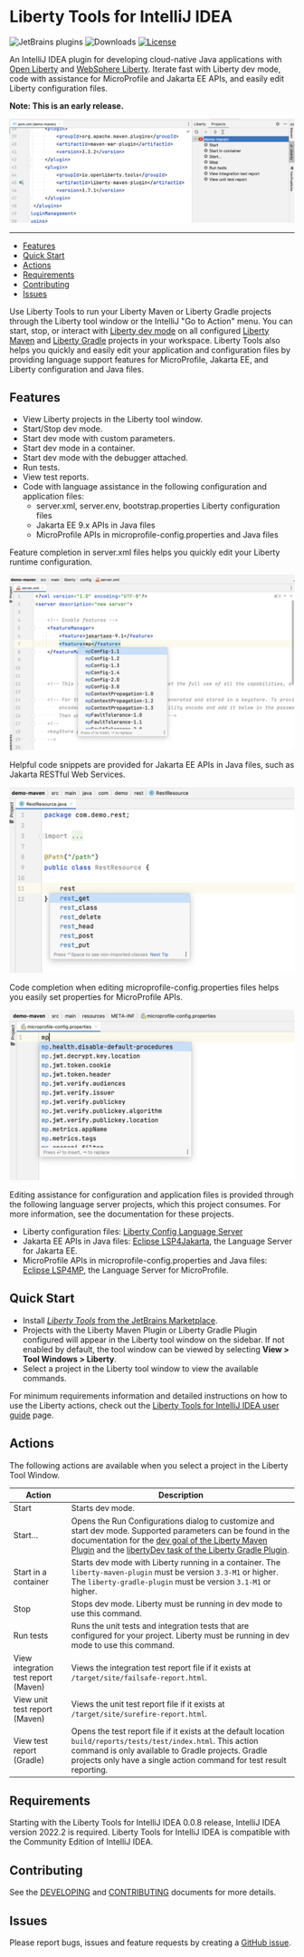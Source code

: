 # Liberty Tools for IntelliJ IDEA

![JetBrains plugins](https://img.shields.io/jetbrains/plugin/v/14856-liberty-tools.svg?style=for-the-badge)
![Downloads](https://img.shields.io/jetbrains/plugin/d/14856-liberty-tools?style=for-the-badge&)
[![License](https://img.shields.io/badge/License-EPL%202.0-red.svg?style=for-the-badge&label=license&logo=eclipse)](https://www.eclipse.org/legal/epl-2.0/)

An IntelliJ IDEA plugin for developing cloud-native Java applications with [Open Liberty](https://openliberty.io/) and [WebSphere Liberty](https://www.ibm.com/products/websphere-liberty). Iterate fast with Liberty dev mode, code with assistance for MicroProfile and Jakarta EE APIs, and easily edit Liberty configuration files.

**Note: This is an early release.**

![Liberty Tools Extension](docs/images/liberty-tool-window-view.png)

---
- [Features](#features)
- [Quick Start](#quick-start)
- [Actions](#actions)
- [Requirements](#requirements)
- [Contributing](#contributing)
- [Issues](#issues)

Use Liberty Tools to run your Liberty Maven or Liberty Gradle projects through the Liberty tool window or the IntelliJ "Go to Action" menu. You can start, stop, or interact with [Liberty dev mode](https://openliberty.io/docs/latest/development-mode.html) on all configured [Liberty Maven](https://github.com/OpenLiberty/ci.maven/blob/master/docs/dev.md#dev) and [Liberty Gradle](https://github.com/OpenLiberty/ci.gradle/blob/master/docs/libertyDev.md) projects in your workspace. Liberty Tools also helps you quickly and easily edit your application and configuration files by providing language support features for MicroProfile, Jakarta EE, and Liberty configuration and Java files.

## Features
- View Liberty projects in the Liberty tool window.
- Start/Stop dev mode.
- Start dev mode with custom parameters.
- Start dev mode in a container.
- Start dev mode with the debugger attached.
- Run tests.
- View test reports.
- Code with language assistance in the following configuration and application files:
    - server.xml, server.env, bootstrap.properties Liberty configuration files
    - Jakarta EE 9.x APIs in Java files
    - MicroProfile APIs in microprofile-config.properties and Java files

Feature completion in server.xml files helps you quickly edit your Liberty runtime configuration.

![Liberty Config Language Server completion](docs/images/LCLS-server-xml-completion.png)

Helpful code snippets are provided for Jakarta EE APIs in Java files, such as Jakarta RESTful Web Services.

![Eclipse LSP4Jakarta completion](docs/images/LSP4Jakarta-rest-completion.png)

Code completion when editing microprofile-config.properties files helps you easily set properties for MicroProfile APIs.

![Eclipse LSP4MP completion](docs/images/LSP4MP-mp-properties-completion.png)

Editing assistance for configuration and application files is provided through the following language server projects, which this project consumes. For more information, see the documentation for these projects.

- Liberty configuration files: [Liberty Config Language Server](https://github.com/OpenLiberty/liberty-language-server#liberty-config-language-server)
- Jakarta EE APIs in Java files:  [Eclipse LSP4Jakarta](https://github.com/eclipse/lsp4jakarta#eclipse-lsp4jakarta), the Language Server for Jakarta EE.
- MicroProfile APIs in microprofile-config.properties and Java files: [Eclipse LSP4MP](https://github.com/eclipse/lsp4mp#eclipse-lsp4mp---language-server-for-microprofile), the Language Server for MicroProfile.

## Quick Start

- Install [_Liberty Tools_ from the JetBrains Marketplace](https://plugins.jetbrains.com/plugin/14856-liberty-tools).
- Projects with the Liberty Maven Plugin or Liberty Gradle Plugin configured will appear in the Liberty tool window on
  the sidebar. If not enabled by default, the tool window can be viewed by selecting **View > Tool Windows > Liberty**.
- Select a project in the Liberty tool window to view the available commands.

For minimum requirements information and detailed instructions on how to use the Liberty actions, check out the [Liberty Tools for IntelliJ IDEA user guide](docs/user-guide.md) page.

## Actions

The following actions are available when you select a project in the Liberty Tool Window.

| Action                                 | Description                                                                                                                                                                                                                                                                                                                                                                                                               |
|--------------------------------------|---------------------------------------------------------------------------------------------------------------------------------------------------------------------------------------------------------------------------------------------------------------------------------------------------------------------------------------------------------------------------------------------------------------------------|
| Start                                | Starts dev mode.                                                                                                                                                                                                                                                                                                                                                                                                          |
| Start…                               | Opens the Run Configurations dialog to customize and start dev mode. Supported parameters can be found in the documentation for the [dev goal of the Liberty Maven Plugin](https://github.com/OpenLiberty/ci.maven/blob/master/docs/dev.md#additional-parameters) and the [libertyDev task of the Liberty Gradle Plugin](https://github.com/OpenLiberty/ci.gradle/blob/master/docs/libertyDev.md#command-line-parameters). |
| Start in a container                 | Starts dev mode with Liberty running in a container. The `liberty-maven-plugin` must be version `3.3-M1` or higher. The `liberty-gradle-plugin` must be version `3.1-M1` or higher.                                                                                                                                                                                                                                            
| Stop                                 | Stops dev mode. Liberty must be running in dev mode to use this command.                                                                                                                                                                                                                                                                                                                                                                                                          |
| Run tests                            | Runs the unit tests and integration tests that are configured for your project. Liberty must be running in dev mode to use this command.                                                                                                                                                                                                                               |
| View integration test report (Maven) | Views the integration test report file if it exists at `/target/site/failsafe-report.html`.                                                                                                                                                                                                                                                                                                                               |
| View unit test report (Maven)        | Views the unit test report file if it exists at `/target/site/surefire-report.html`.                                                                                                                                                                                                                                                                                                                                      |
| View test report (Gradle)            | Opens the test report file if it exists at the default location `build/reports/tests/test/index.html`. This action command is only available to Gradle projects. Gradle projects only have a single action command for test result reporting.                                                                                                                                                                             |

## Requirements

Starting with the Liberty Tools for IntelliJ IDEA 0.0.8 release, IntelliJ IDEA version 2022.2 is required. Liberty Tools for IntelliJ IDEA is compatible with the Community Edition of IntelliJ IDEA.

## Contributing

See the [DEVELOPING](DEVELOPING.md) and [CONTRIBUTING](CONTRIBUTING.md) documents for more details.

## Issues

Please report bugs, issues and feature requests by creating
a [GitHub issue](https://github.com/OpenLiberty/liberty-tools-intellij/issues).
